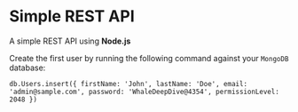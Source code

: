 # Simple REST API

A simple REST API using **Node.js**

Create the first user by running the following command against your `MongoDB` database:

`db.Users.insert({
  firstName: 'John',
  lastName: 'Doe',
  email: 'admin@sample.com',
  password: 'WhaleDeepDive@4354',
  permissionLevel: 2048
})`

